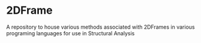 # 2DFrame
A repository to house various methods associated with 2DFrames in various programing languages for use in Structural Analysis
